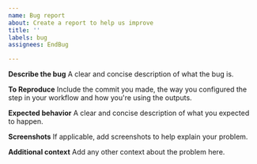 ```yaml
---
name: Bug report
about: Create a report to help us improve
title: ''
labels: bug
assignees: EndBug

---
```


**Describe the bug**
A clear and concise description of what the bug is.

**To Reproduce**
Include the commit you made, the way you configured the step in your workflow and how you're using the outputs.

**Expected behavior**
A clear and concise description of what you expected to happen.

**Screenshots**
If applicable, add screenshots to help explain your problem.

**Additional context**
Add any other context about the problem here.
